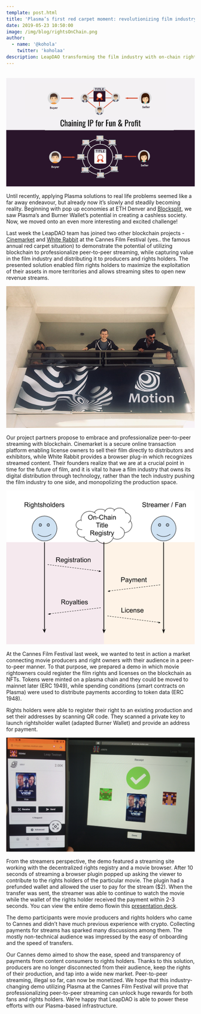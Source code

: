 ```yaml
---
template: post.html
title: 'Plasma’s first red carpet moment: revolutionizing film industry in Cannes'
date: 2019-05-23 10:50:00
image: /img/blog/rightsOnChain.png
author:
  - name: '@kohola'
    twitter: 'koholaa'
description: LeapDAO transforming the film industry with on-chain rights management.
---
```


<br>

<img src="/img/blog/rightsOnChain.png" alt="Rights Management on Chain">

Until recently, applying Plasma solutions to real life problems seemed like a far away endeavour, but already now it’s slowly and steadily becoming reality. Beginning with pop up economies at ETH Denver and [Blocksplit](https://leapdao.org/blog/SunDAI-power-Blocksplit-2019/), we saw Plasma’s and Burner Wallet’s potential in creating a cashless society. Now, we moved onto an even more interesting and excited challenge! 

Last week the LeapDAO team has joined two other blockchain projects - [Cinemarket](https://www.cinemarket.io/) and [White Rabbit](https://whiterabbit.one/) at the Cannes Film Festival (yes.. the famous annual red carpet situation) to demonstrate the potential of utilizing blockchain to professionalize peer-to-peer streaming, while capturing value in the film industry and distributing it to producers and rights holders. The presented solution enabled film rights holders to maximize the exploitation of their assets in more territories and allows streaming sites to open new revenue streams.

<img src="/img/blog/motion.jpg" alt="Motion Banner">


Our project partners propose to embrace and professionalize peer-to-peer streaming with blockchain. Cinemarket is a secure online transaction platform enabling license owners to sell their film directly to distributors and exhibitors, while White Rabbit provides a browser plug-in which recognizes streamed content. Their founders realize that we are at a crucial point in time for the future of film, and it is vital to have a film industry that owns its digital distribution through technology, rather than the tech industry pushing the film industry to one side, and monopolizing the production space. 


<img src="/img/blog/cannesFlow.png" alt="Demo Flow">

At the Cannes Film Festival last week, we wanted to test in action a market connecting movie producers and right owners with their audience in a peer-to-peer manner. To that purpose, we prepared a demo in which movie rightowners could register the film rights and licenses on the blockchain as NFTs.  Tokens were minted on a plasma chain and they could be moved to mainnet later (ERC 1949), while spending conditions (smart contracts on Plasma) were used to distribute payments according to token data (ERC 1948).

Rights holders were able to register their right to an existing production and set their addresses by scanning QR code. They scanned a private key to launch rightsholder wallet (adapted Burner Wallet) and provide an address for payment. 

<img src="/img/blog/cannesPhone.png" alt="Rightsholder wallet">

From the streamers perspective, the demo featured a streaming site working with the decentralized rights registry and a movie browser. After 10 seconds of streaming a browser plugin popped up asking the viewer to contribute to the rights holders of the particular movie. The plugin had a prefunded wallet and allowed the user to pay for the stream ($2). When the transfer was sent, the streamer was able to continue to watch the movie while the wallet of the rights holder received the payment within 2-3 seconds. You can view the entire demo flowin this [presentation deck](https://docs.google.com/presentation/d/1QabUcFLZQLx3VS9e-QRiF-EmTk5tYjbiII-zlROVC4Q). 

The demo participants were movie producers and rights holders who came to Cannes and didn’t have much previous experience with crypto. Collecting payments for streams has sparked many discussions among them. The mostly non-technical audience was impressed by the easy of onboarding and the speed of transfers.

Our Cannes demo aimed to show the ease, speed and transparency of payments from content consumers to rights holders. Thanks to this solution, producers are no longer disconnected from their audience, keep the rights of their production, and tap into a wide new market. Peer-to-peer streaming, illegal so far, can now be monetized. We hope that this industry-changing demo utilizing Plasma at the Cannes Film Festival will prove that professionalizing peer-to-peer streaming can unlock huge rewards for both fans and rights holders. We’re happy that LeapDAO is able to power these efforts with our Plasma-based infrastructure.




